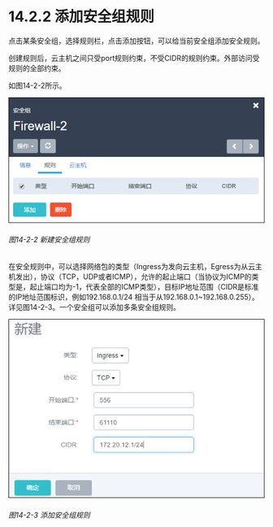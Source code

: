 # 14.2.2 添加安全组规则

点击某条安全组，选择规则栏，点击添加按钮，可以给当前安全组添加安全规则。

创建规则后，云主机之间只受port规则约束，不受CIDR的规则约束。外部访问受规则的全部约束。

如图14-2-2所示。

![png](../images/14-2-2.png "图14-2-2 新建安全组规则")
###### 图14-2-2 新建安全组规则

在安全规则中，可以选择网络包的类型（Ingress为发向云主机，Egress为从云主机发出），协议（TCP，UDP或者ICMP），允许的起止端口（当协议为ICMP的类型是，起止端口均为-1，代表全部的ICMP类型），目标IP地址范围（CIDR是标准的IP地址范围标识，例如192.168.0.1/24 相当于从192.168.0.1~192.168.0.255）。详见图14-2-3。一个安全组可以添加多条安全组规则。

![png](../images/14-2-3.png "图14-2-3  添加安全组规则")
###### 图14-2-3  添加安全组规则

